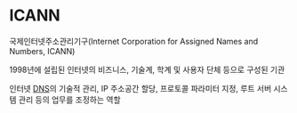 # ICANN
국제인터넷주소관리기구(Internet Corporation for Assigned Names and Numbers, ICANN)

1998년에 설립된 인터넷의 비즈니스, 기술계, 학계 및 사용자 단체 등으로 구성된 기관

인터넷 [DNS](DNS)의 기술적 관리, IP 주소공간 할당, 프로토콜 파라미터 지정, 루트 서버 시스템 관리 등의 업무를 조정하는 역할